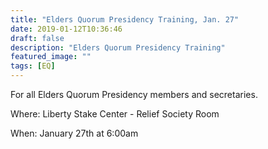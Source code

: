 ```yaml
---
title: "Elders Quorum Presidency Training, Jan. 27"
date: 2019-01-12T10:36:46
draft: false
description: "Elders Quorum Presidency Training"
featured_image: ""
tags: [EQ]
---
```


For all Elders Quorum Presidency members and secretaries. 

Where: Liberty Stake Center - Relief Society Room

When: January 27th at 6:00am